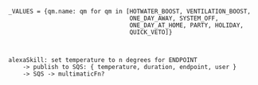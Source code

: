     _VALUES = {qm.name: qm for qm in [HOTWATER_BOOST, VENTILATION_BOOST,
                                      ONE_DAY_AWAY, SYSTEM_OFF,
                                      ONE_DAY_AT_HOME, PARTY, HOLIDAY,
                                      QUICK_VETO]}



    alexaSkill: set temperature to n degrees for ENDPOINT
        -> publish to SQS: { temperature, duration, endpoint, user }
        -> SQS -> multimaticFn?
